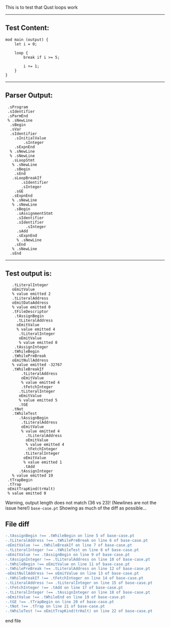This is to test that Qust loops work

-------------------------


Test Content: 
-------------------------
```
mod main (output) { 
    let i = 0;

    loop {
        break if i >= 5;

        i += 1;
    }
}
```
------------------------


Parser Output: 
-------------------------
```
 .sProgram
 .sIdentifier
 .sParmEnd
 % .sNewLine
  .sBegin
  .sVar
  .sIdentifier
    .sInitialValue
        .sInteger
    .sExpnEnd
  % .sNewLine
  % .sNewLine
   .sLoopStmt
   % .sNewLine
    .sBegin
    .sEnd
   .sLoopBreakIf
       .sIdentifier
       .sInteger
    .sGE
   .sExpnEnd
   % .sNewLine
   % .sNewLine
    .sBegin
     .sAssignmentStmt
     .sIdentifier
     .sIdentifier
         .sInteger
     .sAdd
     .sExpnEnd
     % .sNewLine
    .sEnd
   % .sNewLine
  .sEnd

```
------------------------

Test output is: 
-------------------------
```
   .tLiteralInteger
   oEmitValue
   % value emitted 2
   .tLiteralAddress
   oEmitDataAddress
   % value emitted 0
   .tFileDescriptor
    .tAssignBegin
     .tLiteralAddress
     oEmitValue
     % value emitted 4
      .tLiteralInteger
      oEmitValue
      % value emitted 0
    .tAssignInteger
   .tWhileBegin
   .tWhilePreBreak
   oEmitNullAddress
   % value emitted -32767
   .tWhileBreakIf
       .tLiteralAddress
       oEmitValue
       % value emitted 4
       .tFetchInteger
      .tLiteralInteger
      oEmitValue
      % value emitted 5
      .tGE
   .tNot
   .tWhileTest
      .tAssignBegin
       .tLiteralAddress
       oEmitValue
       % value emitted 4
         .tLiteralAddress
         oEmitValue
         % value emitted 4
         .tFetchInteger
        .tLiteralInteger
        oEmitValue
        % value emitted 1
        .tAdd
      .tAssignInteger
   % value emitted 19
 .tTrapBegin
 .tTrap
 oEmitTrapKind(trHalt)
 % value emitted 0

```


Warning, output length does not match (36 vs 23)!  (Newlines are not the issue here!) `base-case.pt`
Showing as much of the diff as possible...

File diff
-------------------------
```diff
-.tAssignBegin !== .tWhileBegin on line 5 of base-case.pt
-.tLiteralAddress !== .tWhilePreBreak on line 6 of base-case.pt
-oEmitValue !== .tWhileBreakIf on line 7 of base-case.pt
-.tLiteralInteger !== .tWhileTest on line 8 of base-case.pt
-oEmitValue !== .tAssignBegin on line 9 of base-case.pt
-.tAssignInteger !== .tLiteralAddress on line 10 of base-case.pt
-.tWhileBegin !== oEmitValue on line 11 of base-case.pt
-.tWhilePreBreak !== .tLiteralAddress on line 12 of base-case.pt
-oEmitNullAddress !== oEmitValue on line 13 of base-case.pt
-.tWhileBreakIf !== .tFetchInteger on line 14 of base-case.pt
-.tLiteralAddress !== .tLiteralInteger on line 15 of base-case.pt
-.tFetchInteger !== .tAdd on line 17 of base-case.pt
-.tLiteralInteger !== .tAssignInteger on line 18 of base-case.pt
-oEmitValue !== .tWhileEnd on line 19 of base-case.pt
-.tGE !== .tTrapBegin on line 20 of base-case.pt
-.tNot !== .tTrap on line 21 of base-case.pt
-.tWhileTest !== oEmitTrapKind(trHalt) on line 22 of base-case.pt

```
end file
